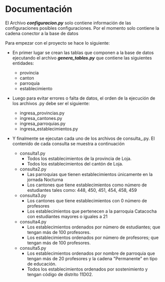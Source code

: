 # Documentación

El Archivo ***configuracion.py*** solo contiene información de las configuraciones posibles configuraciones.
Por el momento solo contiene la cadena conector a la base de datos

Para empezar con el proyecto se hace lo siguiente:

* En primer lugar se crean las tablas que componen a la base de datos ejecutando el archivo ***genera_tablas.py*** que contiene las siguientes entidades:

	* provincia
	* canton
	* parroquia
	* establecimiento

* Luego para evitar errores o falta de datos, el orden de la ejecución de los archivos .py debe ser el siguiente:

	* ingresa_provincias.py
	* ingresa_cantones.py
	* ingresa_parroquias.py
	* ingresa_establecimientos.py

* Y finalmente se ejecutan cada uno de los archivos de consulta_.py. El contenido de cada consulta se muestra a continuación

	* consulta1.py
		* Todos los establecimientos de la provincia de Loja.
		* Todos los establecimientos del cantón de Loja.
	* consulta2.py
		* Las parroquias que tienen establecimientos únicamente en la jornada Nocturna
		* Los cantones que tiene establecimientos como número de estudiantes tales como: 448, 450, 451, 454, 458, 459
	* consulta3.py
		* Los cantones que tiene establecimientos con 0 número de profesores
		* Los establecimientos que pertenecen a la parroquia Catacocha con estudiantes mayores o iguales a 21
	* consulta4.py
		* Los establecimientos ordenados por número de estudiantes; que tengan más de 100 profesores.
		* Los establecimientos ordenados por número de profesores; que tengan más de 100 profesores.
	* consulta5.py
		* Los establecimientos ordenados por nombre de parroquia que tengan más de 20 profesores y la cadena "Permanente" en tipo de educación.
		* Todos los establecimientos ordenados por sostenimiento y tengan código de distrito 11D02.